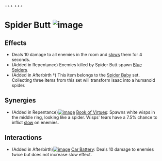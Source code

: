 +++
+++

 # Spider Butt ![image](/image/Spider_Butt.png) 

Effects
---------


* Deals 10 damage to all enemies in the room and [slows](/wiki/Status_Effects#Slow "Status Effects") them for 4 seconds.
* (Added in Repentance) Enemies killed by Spider Butt spawn [Blue Spiders](/wiki/Blue_Spider "Blue Spider").
* (Added in Afterbirth †) This item belongs to the [Spider Baby](/wiki/Spider_Baby_(Transformation) "Spider Baby (Transformation)") set. Collecting three items from this set will transform Isaac into a humanoid spider.


Synergies
-----------


* (Added in Repentance)[![image](/image/Book_of_Virtues.png)](/wiki/Book_of_Virtues "Book of Virtues") [Book of Virtues](/wiki/Book_of_Virtues "Book of Virtues"): Spawns white wisps in the middle ring, looking like a spider. Wisps' tears have a 7.5% chance to inflict [slow](/wiki/Status_Effects "Status Effects") on enemies.


Interactions
--------------


* (Added in Afterbirth)[![image](/image/Car_Battery.png)](/wiki/Car_Battery "Car Battery") [Car Battery](/wiki/Car_Battery "Car Battery"): Deals 10 damage to enemies twice but does not increase slow effect.


